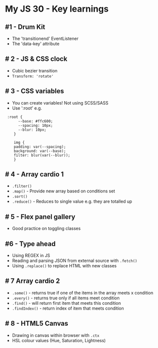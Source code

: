 
# My JS 30 - Key learnings

## #1 - Drum Kit
* The 'transitionend' EventListener
* The 'data-key' attribute

## # 2 - JS & CSS clock
* Cubic bezier transition
* `Transform: 'rotate'`

## # 3 - CSS variables
* You can create variables! Not using SCSS/SASS 
* Use ':root' e.g.
```
 :root {
      --base: #ffc600;
      --spacing: 10px;
      --blur: 10px;
    }

    img {
    padding: var(--spacing);
    background: var(--base);
    filter: blur(var(--blur));
    }

```
## # 4 - Array cardio 1
* `.filter()` 
* `.map()` - Provide new array based on conditions set
* `.sort()`
* `.reduce()` - Reduces to single value e.g. they are totalled up

## # 5 - Flex panel gallery
* Good practice on toggling classes

## #6 - Type ahead
* Using REGEX in JS
* Reading and parsing JSON from external source with `.fetch()`
* Using `.replace()` to replace HTML with new classes

## # 7 Array cardio 2
* `.some()` - returns true if one of the items in the array meets x condition
* `.every()` - returns true only if all items meet condition
* `.find()` - will return first item that meets this condition
* `.findIndex()` - return index of item that meets condition

## # 8 - HTML5 Canvas
* Drawing in canvas within browser with `.ctx`
* HSL colour values (Hue, Saturation, Lightness)